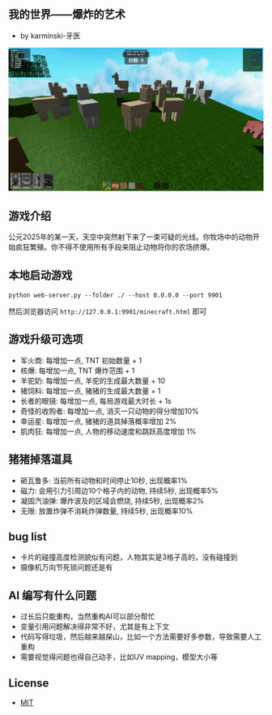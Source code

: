 我的世界——爆炸的艺术
------------------

- by karminski-牙医

![](./assets/images/head.png)

## 游戏介绍

公元2025年的某一天，天空中突然射下来了一束可疑的光线。你牧场中的动物开始疯狂繁殖。你不得不使用所有手段来阻止动物将你的农场挤爆。

## 本地启动游戏

```
python web-server.py --folder ./ --host 0.0.0.0 --port 9901
```

然后浏览器访问 ```http://127.0.0.1:9901/minecraft.html``` 即可


## 游戏升级可选项

- 军火商: 每增加一点, TNT 初始数量 + 1
- 核爆: 每增加一点, TNT 爆炸范围 + 1
- 羊驼奶: 每增加一点, 羊驼的生成最大数量 + 10
- 猪饲料: 每增加一点, 猪猪的生成最大数量 + 1
- 长者的眼镜: 每增加一点, 每局游戏最大时长 + 1s
- 奇怪的收购者: 每增加一点, 消灭一只动物的得分增加10%
- 幸运星: 每增加一点, 猪猪的道具掉落概率增加 2%
- 肌肉狂: 每增加一点, 人物的移动速度和跳跃高度增加 1%

## 猪猪掉落道具

- 砸瓦鲁多: 当前所有动物和时间停止10秒, 出现概率1%
- 磁力: 会用引力引周边10个格子内的动物, 持续5秒, 出现概率5%
- 凝固汽油弹: 爆炸波及的区域会燃烧, 持续5秒, 出现概率2%
- 无限: 放置炸弹不消耗炸弹数量, 持续5秒, 出现概率10% 

## bug list

- 卡片的碰撞高度检测貌似有问题，人物其实是3格子高的，没有碰撞到
- 摄像机万向节死锁问题还是有

## AI 编写有什么问题

- 过长后只能重构，当然重构AI可以部分帮忙
- 变量引用问题解决得非常不好，尤其是有上下文
- 代码写得垃圾，然后越来越屎山，比如一个方法需要好多参数，导致需要人工重构
- 需要视觉得问题也得自己动手，比如UV mapping，模型大小等


## License

- [MIT](./LICENSE)
